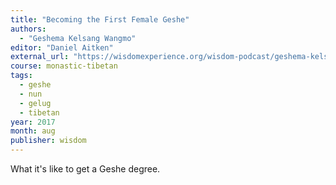 ```yaml
---
title: "Becoming the First Female Geshe"
authors:
  - "Geshema Kelsang Wangmo"
editor: "Daniel Aitken"
external_url: "https://wisdomexperience.org/wisdom-podcast/geshema-kelsang-wangmo/"
course: monastic-tibetan
tags:
  - geshe
  - nun
  - gelug
  - tibetan
year: 2017
month: aug
publisher: wisdom
---
```


What it's like to get a Geshe degree.
